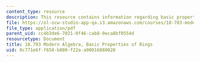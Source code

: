 ```yaml
---
content_type: resource
description: This resource contains information regarding basic properties of rings.
file: https://ol-ocw-studio-app-qa.s3.amazonaws.com/courses/18-703-modern-algebra-spring-2013/0c771e6ff658b800f22aa90016880028_MIT18_703S13_pra_l_15.pdf
file_type: application/pdf
parent_uid: cc4b3de6-7021-0f46-cab8-9eca8bf0554d
resourcetype: Document
title: 18.703 Modern Algebra, Basic Properties of Rings
uid: 0c771e6f-f658-b800-f22a-a90016880028
---
```

